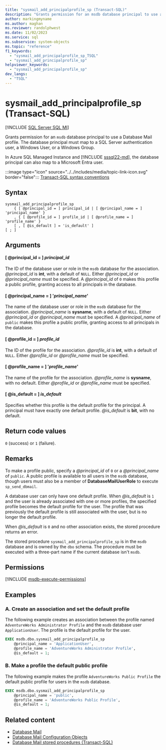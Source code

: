```yaml
---
title: "sysmail_add_principalprofile_sp (Transact-SQL)"
description: "Grants permission for an msdb database principal to use a Database Mail profile."
author: markingmyname
ms.author: maghan
ms.reviewer: randolphwest
ms.date: 11/02/2023
ms.service: sql
ms.subservice: system-objects
ms.topic: "reference"
f1_keywords:
  - "sysmail_add_principalprofile_sp_TSQL"
  - "sysmail_add_principalprofile_sp"
helpviewer_keywords:
  - "sysmail_add_principalprofile_sp"
dev_langs:
  - "TSQL"
---
```

# sysmail_add_principalprofile_sp (Transact-SQL)

[!INCLUDE [SQL Server SQL MI](../../includes/applies-to-version/sql-asdbmi.md)]

Grants permission for an `msdb` database principal to use a Database Mail profile. The database principal must map to a SQL Server authentication user, a Windows User, or a Windows Group.

In Azure SQL Managed Instance and [!INCLUDE [sssql22-md](../../includes/sssql22-md.md)], the database principal can also map to a Microsoft Entra user.

:::image type="icon" source="../../includes/media/topic-link-icon.svg" border="false"::: [Transact-SQL syntax conventions](../../t-sql/language-elements/transact-sql-syntax-conventions-transact-sql.md)

## Syntax

```syntaxsql
sysmail_add_principalprofile_sp
    { [ @principal_id = ] principal_id | [ @principal_name = ] 'principal_name' }
    , { [ @profile_id = ] profile_id | [ @profile_name = ] 'profile_name' }
    [ , [ @is_default ] = 'is_default' ]
[ ; ]
```

## Arguments

#### [ @principal_id = ] *principal_id*

The ID of the database user or role in the `msdb` database for the association. *@principal_id* is **int**, with a default of `NULL`. Either *@principal_id* or *@principal_name* must be specified. A *@principal_id* of `0` makes this profile a public profile, granting access to all principals in the database.

#### [ @principal_name = ] '*principal_name*'

The name of the database user or role in the `msdb` database for the association. *@principal_name* is **sysname**, with a default of `NULL`. Either *@principal_id* or *@principal_name* must be specified. A *@principal_name* of `public` makes this profile a public profile, granting access to all principals in the database.

#### [ @profile_id = ] *profile_id*

The ID of the profile for the association. *@profile_id* is **int**, with a default of `NULL`. Either *@profile_id* or *@profile_name* must be specified.

#### [ @profile_name = ] '*profile_name*'

The name of the profile for the association. *@profile_name* is **sysname**, with no default. Either *@profile_id* or *@profile_name* must be specified.

#### [ @is_default = ] *is_default*

Specifies whether this profile is the default profile for the principal. A principal must have exactly one default profile. *@is_default* is **bit**, with no default.

## Return code values

`0` (success) or `1` (failure).

## Remarks

To make a profile public, specify a *@principal_id* of `0` or a *@principal_name* of `public`. A public profile is available to all users in the `msdb` database, though users must also be a member of **DatabaseMailUserRole** to execute `sp_send_dbmail`.

A database user can only have one default profile. When *@is_default* is `1` and the user is already associated with one or more profiles, the specified profile becomes the default profile for the user. The profile that was previously the default profile is still associated with the user, but is no longer the default profile.

When *@is_default* is `0` and no other association exists, the stored procedure returns an error.

The stored procedure `sysmail_add_principalprofile_sp` is in the `msdb` database and is owned by the `dbo` schema. The procedure must be executed with a three-part name if the current database isn't `msdb`.

## Permissions

[!INCLUDE [msdb-execute-permissions](../../includes/msdb-execute-permissions.md)]

## Examples

### A. Create an association and set the default profile

The following example creates an association between the profile named `AdventureWorks Administrator Profile` and the `msdb` database user `ApplicationUser`. The profile is the default profile for the user.

```sql
EXEC msdb.dbo.sysmail_add_principalprofile_sp
    @principal_name = 'ApplicationUser',
    @profile_name = 'AdventureWorks Administrator Profile',
    @is_default = 1;
```

### B. Make a profile the default public profile

The following example makes the profile `AdventureWorks Public Profile` the default public profile for users in the `msdb` database.

```sql
EXEC msdb.dbo.sysmail_add_principalprofile_sp
    @principal_name = 'public',
    @profile_name = 'AdventureWorks Public Profile',
    @is_default = 1;
```

## Related content

- [Database Mail](../database-mail/database-mail.md)
- [Database Mail Configuration Objects](../database-mail/database-mail-configuration-objects.md)
- [Database Mail stored procedures (Transact-SQL)](database-mail-stored-procedures-transact-sql.md)
